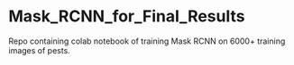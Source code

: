 # Mask_RCNN_for_Final_Results
Repo containing colab notebook of training Mask RCNN on 6000+ training images of pests.
